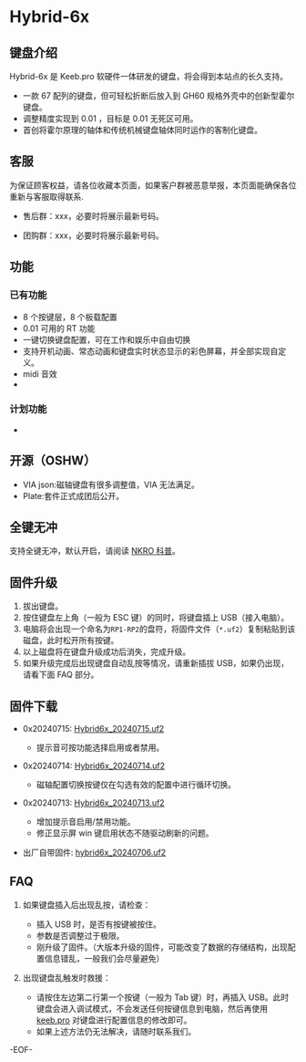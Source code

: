 # Hybrid-6x

## 键盘介绍

Hybrid-6x 是 Keeb.pro 软硬件一体研发的键盘，将会得到本站点的长久支持。

- 一款 67 配列的键盘，但可轻松折断后放入到 GH60 规格外壳中的创新型霍尔键盘。
- 调整精度实现到 0.01 ，目标是 0.01 无死区可用。
- 首创将霍尔原理的轴体和传统机械键盘轴体同时运作的客制化键盘。

## 客服

为保证顾客权益，请各位收藏本页面，如果客户群被恶意举报，本页面能确保各位重新与客服取得联系.

- 售后群：xxx，必要时将展示最新号码。

- 团购群：xxx，必要时将展示最新号码。

## 功能

### 已有功能

- 8 个按键层，8 个板载配置
- 0.01 可用的 RT 功能
- 一键切换键盘配置，可在工作和娱乐中自由切换
- 支持开机动画、常态动画和键盘实时状态显示的彩色屏幕，并全部实现自定义。
- midi 音效
-

### 计划功能

-

## 开源（OSHW）

- VIA json:磁轴键盘有很多调整值，VIA 无法满足。
- Plate:套件正式成团后公开。

## 全键无冲

支持全键无冲，默认开启，请阅读 [NKRO 科普](/nkro.md)。

## 固件升级

1. 拔出键盘。
2. 按住键盘左上角（一般为 ESC 键）的同时，将键盘插上 USB（接入电脑）。
3. 电脑将会出现一个命名为`RP1-RP2`的盘符，将固件文件（`*.uf2`）复制粘贴到该磁盘，此时松开所有按键。
4. 以上磁盘将在键盘升级成功后消失，完成升级。
5. 如果升级完成后出现键盘自动乱按等情况，请重新插拔 USB，如果仍出现，请看下面 FAQ 部分。

## 固件下载

- 0x20240715: [Hybrid6x_20240715.uf2](/download_firmware/KeebPro_hybrid6x/keebpro_hybrid6x_20240715.uf2 ':ignore')

  - 提示音可按功能选择启用或者禁用。

- 0x20240714: [Hybrid6x_20240714.uf2](/download_firmware/KeebPro_hybrid6x/keebpro_hybrid6x_20240714.uf2 ':ignore')

  - 磁轴配置切换按键仅在勾选有效的配置中进行循环切换。

- 0x20240713: [Hybrid6x_20240713.uf2](/download_firmware/KeebPro_hybrid6x/keebpro_hybrid6x_20240713.uf2 ':ignore')

  - 增加提示音启用/禁用功能。
  - 修正显示屏 win 键启用状态不随驱动刷新的问题。

- 出厂自带固件: [hybrid6x_20240706.uf2](/download_firmware/KeebPro_hybrid6x/keebpro_hybrid6x_20240706.uf2 ':ignore')

## FAQ

1. 如果键盘插入后出现乱按，请检查：

   - 插入 USB 时，是否有按键被按住。
   - 参数是否调整过于极限。
   - 刚升级了固件。（大版本升级的固件，可能改变了数据的存储结构，出现配置信息错乱，一般我们会尽量避免）

2. 出现键盘乱触发时救援：

   - 请按住左边第二行第一个按键（一般为 Tab 键）时，再插入 USB。此时键盘会进入调试模式，不会发送任何按键信息到电脑，然后再使用 [keeb.pro](https://keeb.pro/configurator/) 对键盘进行配置信息的修改即可。
   - 如果上述方法仍无法解决，请随时联系我们。

-EOF-
